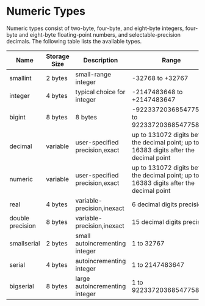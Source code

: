 # Numeric Types

Numeric types consist of two-byte, four-byte, and eight-byte integers, four-byte and eight-byte floating-point numbers, and selectable-precision decimals. The following table lists the available types.

| **Name** | **Storage Size** | **Description** | **Range** |
| --- | --- | --- | --- |
| smallint | 2 bytes | small-range integer | -32768 to +32767 |
| integer | 4 bytes | typical choice for integer | -2147483648 to +2147483647 |
| bigint | 8 bytes | 8 bytes | -9223372036854775808 to 9223372036854775807 |
| decimal | variable | user-specified precision,exact | up to 131072 digits before the decimal point; up to 16383 digits after the decimal point |
| numeric | variable | user-specified precision,exact | up to 131072 digits before the decimal point; up to 16383 digits after the decimal point |
| real | 4 bytes | variable-precision,inexact | 6 decimal digits precision |
| double precision | 8 bytes | variable-precision,inexact | 15 decimal digits precision |
| smallserial | 2 bytes | small autoincrementing integer | 1 to 32767 |
| serial | 4 bytes | autoincrementing integer | 1 to 2147483647 |
| bigserial | 8 bytes | large autoincrementing integer | 1 to 9223372036854775807 |